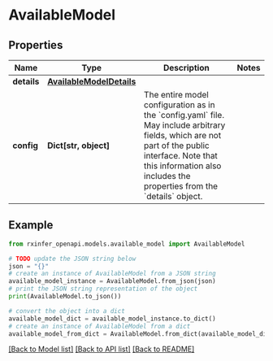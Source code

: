 # AvailableModel


## Properties

Name | Type | Description | Notes
------------ | ------------- | ------------- | -------------
**details** | [**AvailableModelDetails**](AvailableModelDetails.md) |  | 
**config** | **Dict[str, object]** | The entire model configuration as in the &#x60;config.yaml&#x60; file.  May include arbitrary fields, which are not part of the public interface. Note that this information also includes the properties from the &#x60;details&#x60; object.  | 

## Example

```python
from rxinfer_openapi.models.available_model import AvailableModel

# TODO update the JSON string below
json = "{}"
# create an instance of AvailableModel from a JSON string
available_model_instance = AvailableModel.from_json(json)
# print the JSON string representation of the object
print(AvailableModel.to_json())

# convert the object into a dict
available_model_dict = available_model_instance.to_dict()
# create an instance of AvailableModel from a dict
available_model_from_dict = AvailableModel.from_dict(available_model_dict)
```
[[Back to Model list]](../README.md#documentation-for-models) [[Back to API list]](../README.md#documentation-for-api-endpoints) [[Back to README]](../README.md)


